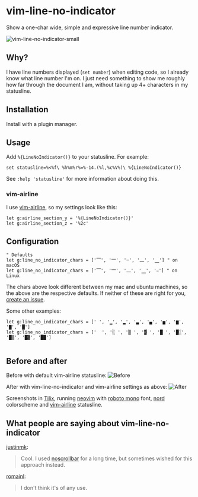 # vim-line-no-indicator

Show a one-char wide, simple and expressive line number indicator.

![vim-line-no-indicator-small](https://imgur.com/36mmVdI.gif)


## Why?

I have line numbers displayed (`set number`) when editing code, so I already know what line number I'm on. I just need something to show me roughly how far through the document I am, without taking up 4+ characters in my statusline.


## Installation

Install with a plugin manager.


## Usage

Add `%{LineNoIndicator()}` to your statusline. For example:

```vim
set statusline=%<%f\ %h%m%r%=%-14.(%l,%c%V%)\ %{LineNoIndicator()}
```

See `:help 'statusline'` for more information about doing this.


### vim-airline

I use [vim-airline](https://github.com/vim-airline/vim-airline/), so my settings look like this:

```vim
let g:airline_section_y = '%{LineNoIndicator()}'
let g:airline_section_z = '%2c'
```


## Configuration

```vim
" Defaults
let g:line_no_indicator_chars = ['⎺', '⎻', '─', '⎼', '⎽'] " on macOS
let g:line_no_indicator_chars = ['⎺', '⎻', '⎼', '⎽', '⎯'] " on Linux
```

The chars above look different between my mac and ubuntu machines, so the above are the respective defaults. If neither of these are right for you, [create an issue](https://github.com/drzel/vim-line-no-indicator/issues/new).


Some other examples:
```vim
let g:line_no_indicator_chars = [' ', '▁', '▂', '▃', '▄', '▅', '▆', '▇', '█']
let g:line_no_indicator_chars = ['  ', '░ ', '▒ ', '▓ ', '█ ', '█░', '█▒', '█▓', '██']
 
```


## Before and after

Before with default vim-airline statusline:
![Before](https://imgur.com/eGutHNT.png)

After with vim-line-no-indicator and vim-airline settings as above:
![After](https://imgur.com/ABNW2sP.png)

Screenshots in [Tilix](https://gnunn1.github.io/tilix-web/), running [neovim](https://neovim.io/) with [roboto mono](https://fonts.google.com/specimen/Roboto+Mono) font, [nord](https://github.com/arcticicestudio/nord-vim) colorscheme and [vim-airline](https://github.com/vim-airline/vim-airline) statusline.

## What people are saying about vim-line-no-indicator

[justinmk](https://github.com/justinmk):
> Cool. I used [noscrollbar](https://github.com/gcavallanti/vim-noscrollbar) for a long time, but sometimes wished for this approach instead.

[romainl](https://github.com/romainl):
> I don't think it's of any use.
